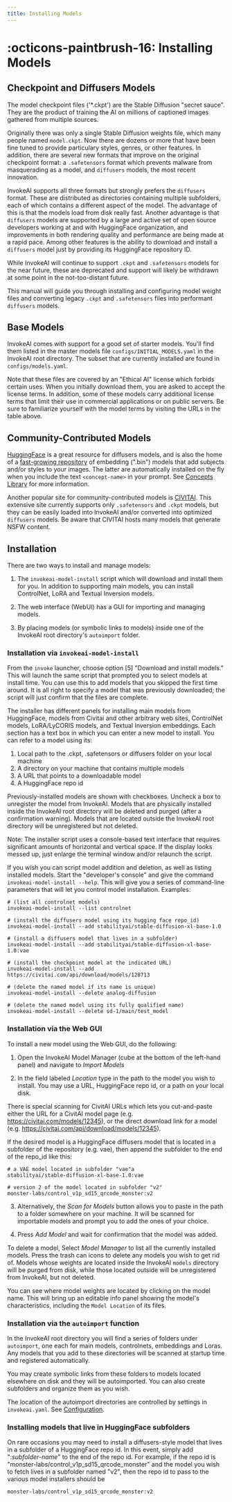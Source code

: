```yaml
---
title: Installing Models
---
```


# :octicons-paintbrush-16: Installing Models

## Checkpoint and Diffusers Models

The model checkpoint files ('\*.ckpt') are the Stable Diffusion
"secret sauce". They are the product of training the AI on millions of
captioned images gathered from multiple sources.

Originally there was only a single Stable Diffusion weights file,
which many people named `model.ckpt`. Now there are dozens or more
that have been fine tuned to provide particulary styles, genres, or
other features. In addition, there are several new formats that
improve on the original checkpoint format: a `.safetensors` format
which prevents malware from masquerading as a model, and `diffusers`
models, the most recent innovation.

InvokeAI supports all three formats but strongly prefers the
`diffusers` format. These are distributed as directories containing
multiple subfolders, each of which contains a different aspect of the
model. The advantage of this is that the models load from disk really
fast. Another advantage is that `diffusers` models are supported by a
large and active set of open source developers working at and with
HuggingFace organization, and improvements in both rendering quality
and performance are being made at a rapid pace. Among other features
is the ability to download and install a `diffusers` model just by
providing its HuggingFace repository ID.

While InvokeAI will continue to support `.ckpt` and `.safetensors`
models for the near future, these are deprecated and support will
likely be withdrawn at some point in the not-too-distant future.

This manual will guide you through installing and configuring model
weight files and converting legacy `.ckpt` and `.safetensors` files
into performant `diffusers` models.

## Base Models

InvokeAI comes with support for a good set of starter models. You'll
find them listed in the master models file
`configs/INITIAL_MODELS.yaml` in the InvokeAI root directory. The
subset that are currently installed are found in
`configs/models.yaml`.

Note that these files are covered by an "Ethical AI" license which
forbids certain uses. When you initially download them, you are asked
to accept the license terms. In addition, some of these models carry
additional license terms that limit their use in commercial
applications or on public servers. Be sure to familiarize yourself
with the model terms by visiting the URLs in the table above.

## Community-Contributed Models

[HuggingFace](https://huggingface.co/models?library=diffusers)
is a great resource for diffusers models, and is also the home of a
[fast-growing repository](https://huggingface.co/sd-concepts-library)
of embedding (".bin") models that add subjects and/or styles to your
images. The latter are automatically installed on the fly when you
include the text `<concept-name>` in your prompt. See [Concepts
Library](../features/CONCEPTS.md) for more information.

Another popular site for community-contributed models is
[CIVITAI](https://civitai.com). This extensive site currently supports
only `.safetensors` and `.ckpt` models, but they can be easily loaded
into InvokeAI and/or converted into optimized `diffusers` models. Be
aware that CIVITAI hosts many models that generate NSFW content.

## Installation

There are two ways to install and manage models:

1. The `invokeai-model-install` script which will download and install
them for you.  In addition to supporting main models, you can install
ControlNet, LoRA and Textual Inversion models.

2. The web interface (WebUI) has a GUI for importing and managing
   models.

3. By placing models (or symbolic links to models) inside one of the
InvokeAI root directory's `autoimport` folder.

### Installation via `invokeai-model-install`

From the `invoke` launcher, choose option [5] "Download and install
models." This will launch the same script that prompted you to select
models at install time. You can use this to add models that you
skipped the first time around. It is all right to specify a model that
was previously downloaded; the script will just confirm that the files
are complete.

The installer has different panels for installing main models from
HuggingFace, models from Civitai and other arbitrary web sites,
ControlNet models, LoRA/LyCORIS models, and Textual Inversion
embeddings. Each section has a text box in which you can enter a new
model to install. You can refer to a model using its:

1. Local path to the .ckpt, .safetensors or diffusers folder on your local machine
2. A directory on your machine that contains multiple models
3. A URL that points to a downloadable model
4. A HuggingFace repo id

Previously-installed models are shown with checkboxes. Uncheck a box
to unregister the model from InvokeAI. Models that are physically
installed inside the InvokeAI root directory will be deleted and
purged (after a confirmation warning). Models that are located outside
the InvokeAI root directory will be unregistered but not deleted.

Note: The installer script uses a console-based text interface that requires
significant amounts of horizontal and vertical space. If the display
looks messed up, just enlarge the terminal window and/or relaunch the
script.

If you wish you can script model addition and deletion, as well as
listing installed models. Start the "developer's console" and give the
command `invokeai-model-install --help`. This will give you a series
of command-line parameters that will let you control model
installation. Examples:

```
# (list all controlnet models)
invokeai-model-install --list controlnet

# (install the diffusers model using its hugging face repo_id)
invokeai-model-install --add stabilityai/stable-diffusion-xl-base-1.0

# (install a diffusers model that lives in a subfolder)
invokeai-model-install --add stabilityai/stable-diffusion-xl-base-1.0:vae

# (install the checkpoint model at the indicated URL)
invokeai-model-install --add https://civitai.com/api/download/models/128713

# (delete the named model if its name is unique)
invokeai-model-install --delete analog-diffusion

# (delete the named model using its fully qualified name)
invokeai-model-install --delete sd-1/main/test_model
```

### Installation via the Web GUI

To install a new model using the Web GUI, do the following:

1. Open the InvokeAI Model Manager (cube at the bottom of the
left-hand panel) and navigate to *Import Models*

2. In the field labeled *Location* type in the path to the model you
wish to install. You may use a URL, HuggingFace repo id, or a path on
your local disk.

There is special scanning for CivitAI URLs which lets
you cut-and-paste either the URL for a CivitAI model page
(e.g. https://civitai.com/models/12345), or the direct download link
for a model (e.g. https://civitai.com/api/download/models/12345).

If the desired model is a HuggingFace diffusers model that is located
in a subfolder of the repository (e.g. vae), then append the subfolder
to the end of the repo_id like this:

```
# a VAE model located in subfolder "vae"a
stabilityai/stable-diffusion-xl-base-1.0:vae

# version 2 of the model located in subfolder "v2"
monster-labs/control_v1p_sd15_qrcode_monster:v2

```

3. Alternatively, the *Scan for Models* button allows you to paste in
the path to a folder somewhere on your machine. It will be scanned for
importable models and prompt you to add the ones of your choice.

4. Press *Add Model* and wait for confirmation that the model
was added.

To delete a model, Select *Model Manager* to list all the currently
installed models. Press the trash can icons to delete any models you
wish to get rid of. Models whose weights are located inside the
InvokeAI `models` directory will be purged from disk, while those
located outside will be unregistered from InvokeAI, but not deleted.

You can see where model weights are located by clicking on the model name.
This will bring up an editable info panel showing the model's characteristics,
including the `Model Location` of its files.

### Installation via the `autoimport` function

In the InvokeAI root directory you will find a series of folders under
`autoimport`, one each for main models, controlnets, embeddings and
Loras.  Any models that you add to these directories will be scanned
at startup time and registered automatically.

You may create symbolic links from these folders to models located
elsewhere on disk and they will be autoimported. You can also create
subfolders and organize them as you wish.

The location of the autoimport directories are controlled by settings
in `invokeai.yaml`. See [Configuration](../features/CONFIGURATION.md).

### Installing models that live in HuggingFace subfolders

On rare occasions you may need to install a diffusers-style model that
lives in a subfolder of a HuggingFace repo id. In this event, simply
add ":_subfolder-name_" to the end of the repo id. For example, if the
repo id is "monster-labs/control_v1p_sd15_qrcode_monster" and the model
you wish to fetch lives in a subfolder named "v2", then the repo id to
pass to the various model installers should be 

```
monster-labs/control_v1p_sd15_qrcode_monster:v2
```
